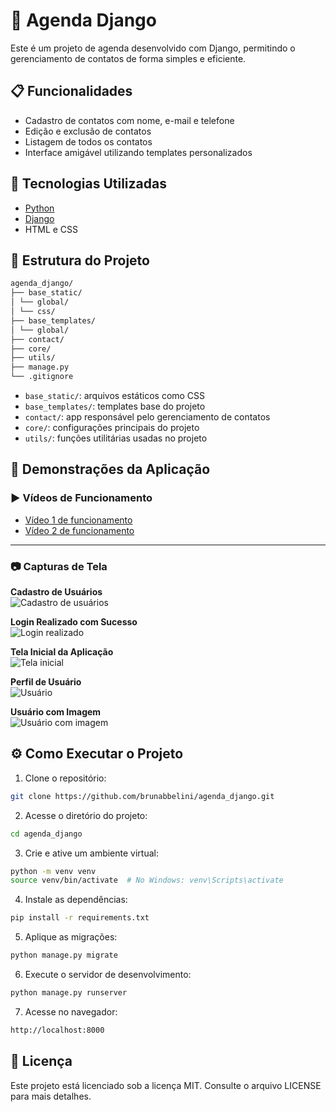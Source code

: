 # 📅 Agenda Django

Este é um projeto de agenda desenvolvido com Django, permitindo o gerenciamento de contatos de forma simples e eficiente.

## 📋 Funcionalidades

- Cadastro de contatos com nome, e-mail e telefone
- Edição e exclusão de contatos
- Listagem de todos os contatos
- Interface amigável utilizando templates personalizados

## 🚀 Tecnologias Utilizadas

- [Python](https://www.python.org/)
- [Django](https://www.djangoproject.com/)
- HTML e CSS

## 📁 Estrutura do Projeto
```bash
agenda_django/
├── base_static/
│ └── global/
│ └── css/
├── base_templates/
│ └── global/
├── contact/
├── core/
├── utils/
├── manage.py
└── .gitignore
```
- `base_static/`: arquivos estáticos como CSS
- `base_templates/`: templates base do projeto
- `contact/`: app responsável pelo gerenciamento de contatos
- `core/`: configurações principais do projeto
- `utils/`: funções utilitárias usadas no projeto

## 📸 Demonstrações da Aplicação

### ▶️ Vídeos de Funcionamento

- [Vídeo 1 de funcionamento](https://github.com/user-attachments/assets/28445754-05c7-4e50-ae46-b0d36d437d40)
- [Vídeo 2 de funcionamento](https://github.com/user-attachments/assets/8339c812-5f1d-410e-9197-7f76982645f8)

---

### 📷 Capturas de Tela

**Cadastro de Usuários**  
![Cadastro de usuários](https://github.com/user-attachments/assets/3416dcfa-b01d-44af-a406-693b23530278)

**Login Realizado com Sucesso**  
![Login realizado](https://github.com/user-attachments/assets/bd2f399b-c1a0-432c-b492-eaeb5994b96d)

**Tela Inicial da Aplicação**  
![Tela inicial](https://github.com/user-attachments/assets/88feb430-eeed-4c59-b91f-7c99c30fa357)

**Perfil de Usuário**  
![Usuário](https://github.com/user-attachments/assets/5adaa6a0-44fb-4a47-b24f-57bcb7335605)

**Usuário com Imagem**  
![Usuário com imagem](https://github.com/user-attachments/assets/dde86cc2-cb47-4660-bca2-a3b58a32416e)


## ⚙️ Como Executar o Projeto

1. Clone o repositório:

```bash
git clone https://github.com/brunabbelini/agenda_django.git
```

2. Acesse o diretório do projeto:
  ```bash
 cd agenda_django
```

3. Crie e ative um ambiente virtual:
```bash
python -m venv venv
source venv/bin/activate  # No Windows: venv\Scripts\activate
```

4. Instale as dependências:
```bash   
pip install -r requirements.txt
```

5. Aplique as migrações:
```bash   
python manage.py migrate
```

6. Execute o servidor de desenvolvimento:
```bash   
python manage.py runserver
```

7. Acesse no navegador:
```bash   
http://localhost:8000
```

## 📝 Licença
Este projeto está licenciado sob a licença MIT. Consulte o arquivo LICENSE para mais detalhes.



